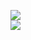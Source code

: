[![](https://img.shields.io/badge/Made%20With-Github%20Spray-lightgrey.svg?style=for-the-badge&logo=github)](https://github.com/Annihil/github-spray#53)  
[![](https://i.imgur.com/2DrTn0Z.gif)](https://github.com/Annihil/github-spray)